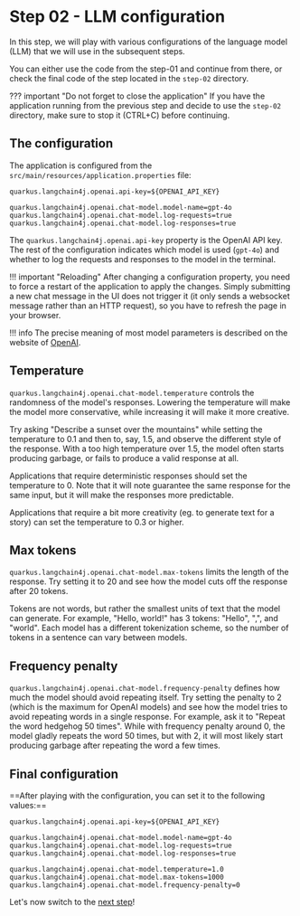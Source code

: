 # Step 02 - LLM configuration

In this step, we will play with various configurations of the language model (LLM) that we will use in the subsequent steps.

You can either use the code from the step-01 and continue from there, or check the final code of the step located in the `step-02` directory.

??? important "Do not forget to close the application"
    If you have the application running from the previous step and decide to use the `step-02` directory, make sure to stop it (CTRL+C) before continuing.

## The configuration

The application is configured from the `src/main/resources/application.properties` file:

```properties
quarkus.langchain4j.openai.api-key=${OPENAI_API_KEY}

quarkus.langchain4j.openai.chat-model.model-name=gpt-4o
quarkus.langchain4j.openai.chat-model.log-requests=true
quarkus.langchain4j.openai.chat-model.log-responses=true
```

The `quarkus.langchain4j.openai.api-key` property is the OpenAI API key.
The rest of the configuration indicates which model is used (`gpt-4o`) and whether to log the requests and responses to the model in the terminal.

!!! important "Reloading"
    After changing a configuration property, you need to force a restart of the application to apply the changes.
    Simply submitting a new chat message in the UI does not trigger it (it only sends a websocket message rather than an HTTP request),
    so you have to refresh the page in  your browser.

!!! info
    The precise meaning of most model parameters is described on the website of [OpenAI](https://platform.openai.com/docs/api-reference/chat/create).

## Temperature

`quarkus.langchain4j.openai.chat-model.temperature` controls the randomness of the model's responses.
Lowering the temperature will make the model more conservative, while increasing it will make it more creative.

Try asking "Describe a sunset over the mountains" while setting the temperature to 0.1 and then to, say, 1.5, and observe the different style of the response.
With a too high temperature over 1.5, the model often starts producing garbage, or fails to produce a valid response at all.

Applications that require deterministic responses should set the temperature to 0.
Note that it will note guarantee the same response for the same input, but it will make the responses more predictable.

Applications that require a bit more creativity (eg. to generate text for a story) can set the temperature to 0.3 or higher.

## Max tokens

`quarkus.langchain4j.openai.chat-model.max-tokens` limits the length of the  response.
Try setting it to 20 and see how the model cuts off the response after 20 tokens.

Tokens are not words, but rather the smallest units of text that the model can generate.
For example, "Hello, world!" has 3 tokens: "Hello", ",", and "world".
Each model has a different tokenization scheme, so the number of tokens in a sentence can vary between models.

## Frequency penalty

`quarkus.langchain4j.openai.chat-model.frequency-penalty` defines how much the model should avoid repeating itself.
Try setting the penalty to 2 (which is the maximum for OpenAI models) and see how the model tries to avoid repeating words in a single response.
For example, ask it to "Repeat the word hedgehog 50 times".
While with frequency penalty around 0, the model gladly repeats the word 50 times, but with 2, it will most likely start producing garbage after repeating the word a few times.

## Final configuration

==After playing with the configuration, you can set it to the following values:==

```properties
quarkus.langchain4j.openai.api-key=${OPENAI_API_KEY}

quarkus.langchain4j.openai.chat-model.model-name=gpt-4o
quarkus.langchain4j.openai.chat-model.log-requests=true
quarkus.langchain4j.openai.chat-model.log-responses=true

quarkus.langchain4j.openai.chat-model.temperature=1.0
quarkus.langchain4j.openai.chat-model.max-tokens=1000
quarkus.langchain4j.openai.chat-model.frequency-penalty=0
```

Let's now switch to the [next step](./step-03.md)!
